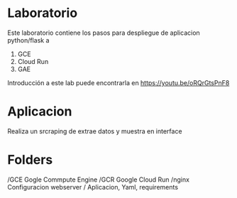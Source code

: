 # Laboratorio 

Este laboratorio contiene los pasos para despliegue de aplicacion python/flask a 
1. GCE
2. Cloud Run
3. GAE

Introducción a este lab puede encontrarla en https://youtu.be/oRQrGtsPnF8

# Aplicacion 
Realiza un srcraping de extrae datos y muestra en interface

# Folders
/GCE    Gogle Commpute Engine
/GCR    Google Cloud Run
/nginx  Configuracion webserver
/       Aplicacion, Yaml, requirements



